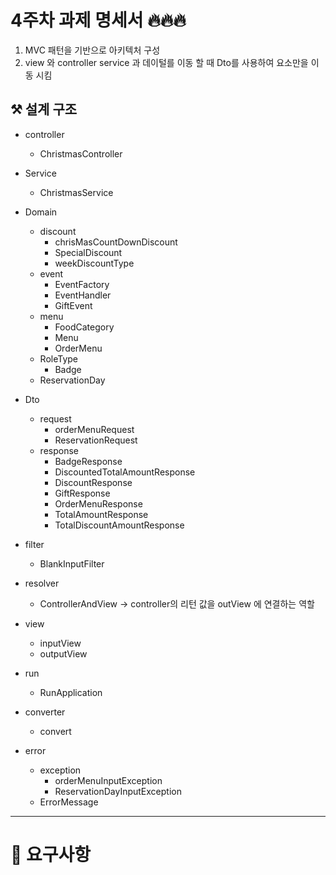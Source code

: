 # 4주차 과제 명세서 🔥🔥🔥


1. MVC 패턴을 기반으로 아키텍처 구성  
2. view 와 controller service 과 데이털를 이동 할 때 Dto를 사용하여 요소만을 이동 시킴


## ⚒️ 설계 구조
- controller
  - ChristmasController


- Service
  - ChristmasService


- Domain
  - discount
    - chrisMasCountDownDiscount
    - SpecialDiscount
    - weekDiscountType
  - event
    - EventFactory
    - EventHandler
    - GiftEvent
  - menu
    - FoodCategory
    - Menu
    - OrderMenu
  - RoleType
    - Badge
  - ReservationDay
  

- Dto
  - request
    - orderMenuRequest
    - ReservationRequest
  - response
    - BadgeResponse
    - DiscountedTotalAmountResponse
    - DiscountResponse
    - GiftResponse
    - OrderMenuResponse
    - TotalAmountResponse
    - TotalDiscountAmountResponse


- filter
    - BlankInputFilter

- resolver
  - ControllerAndView -> controller의 리턴 값을 outView 에 연결하는 역할

- view
    - inputView
    - outputView


- run
  - RunApplication

- converter
  - convert 

- error
  - exception
    - orderMenuInputException
    - ReservationDayInputException
  - ErrorMessage

---

# 📌 요구사항
